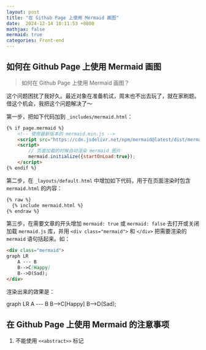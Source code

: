 ```yaml
---
layout: post
title: "在 Github Page 上使用 Mermaid 画图"
date:  2024-12-14 10:11:53 +0800
mathjax: false
mermaid: true
categories: Front-end
---
```


## 如何在 Github Page 上使用 Mermaid 画图

> 如何在 Github Page 上使用 Mermaid 画图？

这个问题困扰了我好久。最近对象在准备机试，周末也不出去玩了，就在家刷题。借这个机会，我把这个问题解决了～

第一步，把如下代码加到 `_includes/mermaid.html`：
```html
{% if page.mermaid %}
    <!-- 使用最新版本的 mermaid.min.js -->
    <script src="https://cdn.jsdelivr.net/npm/mermaid@latest/dist/mermaid.min.js"></script>
    <script>
        // 页面加载的时候自动渲染 mermaid 图片
        mermaid.initialize({startOnLoad:true});
    </script>
{% endif %}
```

第二步，在 `_layouts/default.html` 中增加如下代码，用于在页面渲染时包含 `mermaid.html` 的内容：
```html
{% raw %}
  {% include mermaid.html %}
{% endraw %}
```

第三步，在需要文章的开头增加 `mermaid: true` 或 `mermaid: false` 去打开或关闭加载 `mermaid.js` 库，并用 `<div class="mermaid">` 和 `</div>` 把需要渲染的 `mermaid` 语句括起来。如：
```markdown
<div class="mermaid">
graph LR
    A --- B
    B-->C[Happy]
    B-->D(Sad);
</div>
```
渲染出来的效果是：

<div class="mermaid">
graph LR
    A --- B
    B-->C[Happy]
    B-->D(Sad);
</div>

## 在 Github Page 上使用 Mermaid 的注意事项

1. 不能使用 `<<abstract>>` 标记
